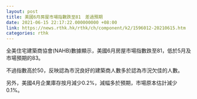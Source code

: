 ```yaml
---
layout: post
title: 美國6月房屋市場指數跌至81　差過預期
date: 2021-06-15 22:17:22.000000000 +08:00
link: https://news.rthk.hk/rthk/ch/component/k2/1596012-20210615.htm
categories: rthk
---
```


全美住宅建築商協會(NAHB)數據顯示，美國6月房屋市場指數跌至81，低於5月及市場預期的83。

不過指數高於50，反映認為市況良好的建築商人數多於認為市況欠佳的人數。

另外，美國4月企業庫存按月減少0.2%，減幅多於預期，市場原本估計減少0.1%。
